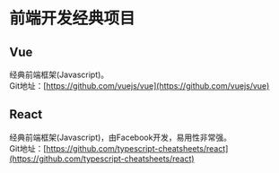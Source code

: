 # 前端开发经典项目

## Vue
经典前端框架(Javascript)。  
Git地址：[https://github.com/vuejs/vue](https://github.com/vuejs/vue)  

## React
经典前端框架(Javascript)，由Facebook开发，易用性非常强。  
Git地址：[https://github.com/typescript-cheatsheets/react](https://github.com/typescript-cheatsheets/react)  



